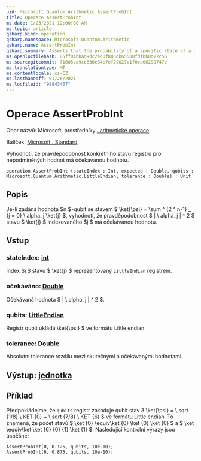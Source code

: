 ```yaml
---
uid: Microsoft.Quantum.Arithmetic.AssertProbInt
title: Operace AssertProbInt
ms.date: 1/23/2021 12:00:00 AM
ms.topic: article
qsharp.kind: operation
qsharp.namespace: Microsoft.Quantum.Arithmetic
qsharp.name: AssertProbInt
qsharp.summary: Asserts that the probability of a specific state of a quantum register has the expected value.
ms.openlocfilehash: 85ff04bbad9dc2ed0f803db65508fdfbb0d22c56
ms.sourcegitcommit: 71605ea9cc630e84e7ef29027e1f0ea06299747e
ms.translationtype: MT
ms.contentlocale: cs-CZ
ms.lasthandoff: 01/26/2021
ms.locfileid: "98843407"
---
```

# <a name="assertprobint-operation"></a>Operace AssertProbInt

Obor názvů: Microsoft. prostředníky [. aritmetické operace](xref:Microsoft.Quantum.Arithmetic)

Balíček: [Microsoft.. Standard](https://nuget.org/packages/Microsoft.Quantum.Standard)


Vyhodnotí, že pravděpodobnost konkrétního stavu registru pro nepodmíněných hodnot má očekávanou hodnotu.

```qsharp
operation AssertProbInt (stateIndex : Int, expected : Double, qubits : Microsoft.Quantum.Arithmetic.LittleEndian, tolerance : Double) : Unit
```


## <a name="description"></a>Popis

Je-li zadána hodnota $n $-qubit se stavem $ \ket{\psi} = \sum ^ {2 ^ n-1} _ {j = 0} \ alpha_j \ket{j} $, vyhodnotí, že pravděpodobnost $ | \ alpha_j | ^ 2 $ stavu $ \ket{j} $ indexovaného $j $ má očekávanou hodnotu.

## <a name="input"></a>Vstup

### <a name="stateindex--int"></a>stateIndex: [int](xref:microsoft.quantum.lang-ref.int)

Index $j $ stavu $ \ket{j} $ reprezentovaný `LittleEndian` registrem.


### <a name="expected--double"></a>očekáváno: [Double](xref:microsoft.quantum.lang-ref.double)

Očekávaná hodnota $ | \ alpha_j | ^ 2 $.


### <a name="qubits--littleendian"></a>qubits: [LittleEndian](xref:Microsoft.Quantum.Arithmetic.LittleEndian)

Registr qubit ukládá \ket{\psi} $ ve formátu Little endian.


### <a name="tolerance--double"></a>tolerance: [Double](xref:microsoft.quantum.lang-ref.double)

Absolutní tolerance rozdílu mezi skutečnými a očekávanými hodnotami.



## <a name="output--unit"></a>Výstup: [jednotka](xref:microsoft.quantum.lang-ref.unit)



## <a name="example"></a>Příklad

Předpokládejme, že `qubits` registr zakóduje qubit stav 3 \ket{\psi} = \ sqrt {1/8} \ KET {0} + \ sqrt {7/8} \ KET {6} $ ve formátu Little endian.
To znamená, že počet stavů $ \ket {0} \equiv\ket {0} \ket {0} \ket {0} $ a $ \ket \equiv\ket \ket {6} {0} {1} \ket {1} $. Následující kontrolní výrazy jsou úspěšné:

```qsharp
AssertProbInt(0, 0.125, qubits, 10e-10);
AssertProbInt(6, 0.875, qubits, 10e-10);
```
